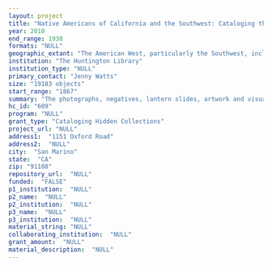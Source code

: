 ```yaml
--- 
layout: project 
title: "Native Americans of California and the Southwest: Cataloging the Huntington's Visual Collections"
year: 2010
end_range: 1930
formats: "NULL"
geographic_extant: "The American West, particularly the Southwest, including California, Arizona, Nevada, Colorado and New Mexico. Also the Pacific Northwest and Alaska."
institution: "The Huntington Library"
institution_type: "NULL"
primary_contact: "Jenny Watts"
size: "19183 objects"
start_range: "1867"
summary: "The photographs, negatives, lantern slides, artwork and visual media described in this proposal were created by expeditionary photographers, tourists, collectors, ethnographers, federal officials, school teachers, studio operators and others interested in representing Native Americans for myriad agendas and purposes. Ranging in date from post-Civil War government expeditions down the Green and Colorado Rivers, through the 1910s when romanticization of the \"vanishing American\" reached fever pitch, and on into the 1920s and 1930s when figures like author Mary Austin advocated for Indian rights, the collections embrace an important era of Native American representation. The collections are particularly strong in depictions of Puebloan peoples from Arizona and New Mexico as well as California tribes. 19th century collections compiled by Indian agents such as Horatio Nelson Rust and George Wharton James emphasize dwellings, rituals and dress; early 20th century dealer and collector Grace Nicholson formed personal as well as business relationships with the tribal people whose wares she supplied to the nation's major museums, a familiarity reflected in her snapshots. The grant also includes cataloging the country's most extensive holdings of Carl Moon (1879-1948) and Frederick Monsen (1865-1929), professional photographers and self-described ethnographers who, like their contemporary Edward S. Curtis, made imagery that fed a nationwide fascination with Native Americans."
hc_id: "609"
program: "NULL"
grant_type: "Cataloging Hidden Collections"
project_url: "NULL"
address1:  "1151 Oxford Road"
address2:  "NULL"
city:  "San Marino"
state:  "CA"
zip: "91108"
repository_url:  "NULL"
funded:  "FALSE"
p1_institution:  "NULL"
p2_name:  "NULL"
p2_institution:  "NULL"
p3_name:  "NULL"
p3_institution:  "NULL"
material_string: "NULL"
collaborating_institution:  "NULL"
grant_amount:  "NULL"
material_description:  "NULL"
---
```


